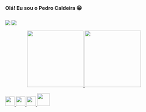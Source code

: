 ### Olá! Eu sou o Pedro Caldeira 😁


##

  <a href = "mailto:phcmoraes39@gmail.com"><img src="https://img.shields.io/badge/Gmail-D14836?style=for-the-badge&logo=gmail&logoColor=white" target="_blank"></a>
  <a href = "https://t.me/Ph_Moraes"><img src="https://img.shields.io/badge/Telegram-2CA5E0?style=for-the-badge&logo=telegram&logoColor=white">

<div align="center">
  <a href="https://github.com/PedroMoraes39">
  <img height="180em" src="https://github-readme-stats.vercel.app/api?username=PedroMoraes39&show_icons=true&theme=dark&include_all_commits=true&count_private=true"/>
  <img height="180em" src="https://github-readme-stats.vercel.app/api/top-langs/?username=PedroMoraes39&layout=compact&langs_count=7&theme=dark"/>
</div>
  
  <div style="display: inline_block"><br>
  <img width="30"/ src="https://cdn.jsdelivr.net/gh/devicons/devicon/icons/c/c-original.svg" />
  <img  width="30"/ src="https://cdn.jsdelivr.net/gh/devicons/devicon/icons/python/python-original.svg" />
  <img width="30"/ src="https://cdn.jsdelivr.net/gh/devicons/devicon/icons/typescript/typescript-original.svg" />
  <img  width="40"/ src="https://cdn.jsdelivr.net/gh/devicons/devicon/icons/java/java-original-wordmark.svg" /> 
</div>
  
